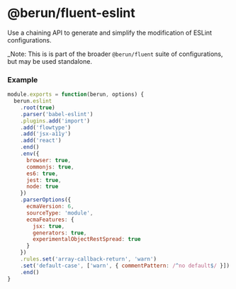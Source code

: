 # @berun/fluent-eslint

Use a chaining API to generate and simplify the modification of
ESLint configurations.

\_Note: This is is part of the broader `@berun/fluent` suite of configurations,
but may be used standalone.

### Example

```js
module.exports = function(berun, options) {
  berun.eslint
    .root(true)
    .parser('babel-eslint')
    .plugins.add('import')
    .add('flowtype')
    .add('jsx-a11y')
    .add('react')
    .end()
    .env({
      browser: true,
      commonjs: true,
      es6: true,
      jest: true,
      node: true
    })
    .parserOptions({
      ecmaVersion: 6,
      sourceType: 'module',
      ecmaFeatures: {
        jsx: true,
        generators: true,
        experimentalObjectRestSpread: true
      }
    })
    .rules.set('array-callback-return', 'warn')
    .set('default-case', ['warn', { commentPattern: /^no default$/ }])
    .end()
}
```

